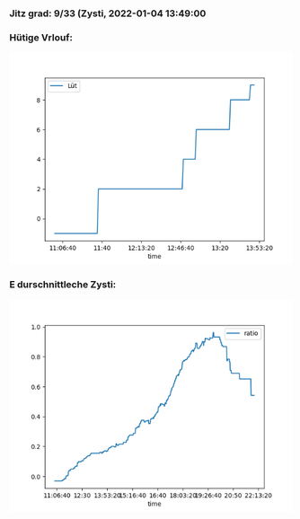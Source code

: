 ### Jitz grad: 9/33 (Zysti, 2022-01-04 13:49:00

### Hütige Vrlouf:
![Graph](Today.png)

### E durschnittleche Zysti:
![Graph](Zysti.png)